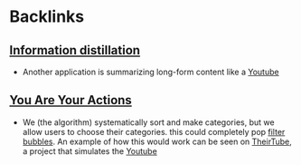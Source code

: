 
# Backlinks
## [Information distillation](<Information distillation.md>)
- Another application is summarizing long-form content like a [Youtube](<Youtube.md>)

## [You Are Your Actions](<You Are Your Actions.md>)
- We (the algorithm) systematically sort and make categories, but we allow users to choose their categories. this could completely pop [filter bubbles](<filter bubbles.md>). An example of how this would work can be seen on [TheirTube](https://www.their.tube/), a project that simulates the [Youtube](<Youtube.md>)

